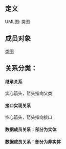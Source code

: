 
## 定义
UML图: 类图

## 成员对象
[类图](https://github.com/BrushXiaoMinGuo/work-skill/blob/master/image/uml_class.jpg)

## 关系分类：
#### 继承关系
实心箭头，箭头指向父类

#### 接口实现关系
空心箭头，箭头指向接口
#### 数据成员关系：部分为实体
#### 数据成员关系：部分为非实体

